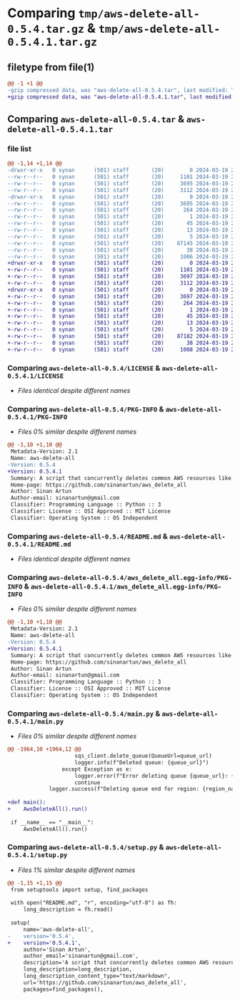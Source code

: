 # Comparing `tmp/aws-delete-all-0.5.4.tar.gz` & `tmp/aws-delete-all-0.5.4.1.tar.gz`

## filetype from file(1)

```diff
@@ -1 +1 @@
-gzip compressed data, was "aws-delete-all-0.5.4.tar", last modified: Tue Mar 19 22:47:28 2024, max compression
+gzip compressed data, was "aws-delete-all-0.5.4.1.tar", last modified: Tue Mar 19 22:52:42 2024, max compression
```

## Comparing `aws-delete-all-0.5.4.tar` & `aws-delete-all-0.5.4.1.tar`

### file list

```diff
@@ -1,14 +1,14 @@
-drwxr-xr-x   0 synan      (501) staff       (20)        0 2024-03-19 22:47:28.443620 aws-delete-all-0.5.4/
--rw-r--r--   0 synan      (501) staff       (20)     1101 2024-03-19 21:27:33.000000 aws-delete-all-0.5.4/LICENSE
--rw-r--r--   0 synan      (501) staff       (20)     3695 2024-03-19 22:47:28.443395 aws-delete-all-0.5.4/PKG-INFO
--rw-r--r--   0 synan      (501) staff       (20)     3112 2024-03-19 22:19:20.000000 aws-delete-all-0.5.4/README.md
-drwxr-xr-x   0 synan      (501) staff       (20)        0 2024-03-19 22:47:28.443019 aws-delete-all-0.5.4/aws_delete_all.egg-info/
--rw-r--r--   0 synan      (501) staff       (20)     3695 2024-03-19 22:47:28.000000 aws-delete-all-0.5.4/aws_delete_all.egg-info/PKG-INFO
--rw-r--r--   0 synan      (501) staff       (20)      264 2024-03-19 22:47:28.000000 aws-delete-all-0.5.4/aws_delete_all.egg-info/SOURCES.txt
--rw-r--r--   0 synan      (501) staff       (20)        1 2024-03-19 22:47:28.000000 aws-delete-all-0.5.4/aws_delete_all.egg-info/dependency_links.txt
--rw-r--r--   0 synan      (501) staff       (20)       45 2024-03-19 22:47:28.000000 aws-delete-all-0.5.4/aws_delete_all.egg-info/entry_points.txt
--rw-r--r--   0 synan      (501) staff       (20)       13 2024-03-19 22:47:28.000000 aws-delete-all-0.5.4/aws_delete_all.egg-info/requires.txt
--rw-r--r--   0 synan      (501) staff       (20)        5 2024-03-19 22:47:28.000000 aws-delete-all-0.5.4/aws_delete_all.egg-info/top_level.txt
--rw-r--r--   0 synan      (501) staff       (20)    87145 2024-03-19 22:13:34.000000 aws-delete-all-0.5.4/main.py
--rw-r--r--   0 synan      (501) staff       (20)       38 2024-03-19 22:47:28.443672 aws-delete-all-0.5.4/setup.cfg
--rw-r--r--   0 synan      (501) staff       (20)     1006 2024-03-19 22:44:57.000000 aws-delete-all-0.5.4/setup.py
+drwxr-xr-x   0 synan      (501) staff       (20)        0 2024-03-19 22:52:42.162579 aws-delete-all-0.5.4.1/
+-rw-r--r--   0 synan      (501) staff       (20)     1101 2024-03-19 21:27:33.000000 aws-delete-all-0.5.4.1/LICENSE
+-rw-r--r--   0 synan      (501) staff       (20)     3697 2024-03-19 22:52:42.162334 aws-delete-all-0.5.4.1/PKG-INFO
+-rw-r--r--   0 synan      (501) staff       (20)     3112 2024-03-19 22:19:20.000000 aws-delete-all-0.5.4.1/README.md
+drwxr-xr-x   0 synan      (501) staff       (20)        0 2024-03-19 22:52:42.161928 aws-delete-all-0.5.4.1/aws_delete_all.egg-info/
+-rw-r--r--   0 synan      (501) staff       (20)     3697 2024-03-19 22:52:42.000000 aws-delete-all-0.5.4.1/aws_delete_all.egg-info/PKG-INFO
+-rw-r--r--   0 synan      (501) staff       (20)      264 2024-03-19 22:52:42.000000 aws-delete-all-0.5.4.1/aws_delete_all.egg-info/SOURCES.txt
+-rw-r--r--   0 synan      (501) staff       (20)        1 2024-03-19 22:52:42.000000 aws-delete-all-0.5.4.1/aws_delete_all.egg-info/dependency_links.txt
+-rw-r--r--   0 synan      (501) staff       (20)       45 2024-03-19 22:52:42.000000 aws-delete-all-0.5.4.1/aws_delete_all.egg-info/entry_points.txt
+-rw-r--r--   0 synan      (501) staff       (20)       13 2024-03-19 22:52:42.000000 aws-delete-all-0.5.4.1/aws_delete_all.egg-info/requires.txt
+-rw-r--r--   0 synan      (501) staff       (20)        5 2024-03-19 22:52:42.000000 aws-delete-all-0.5.4.1/aws_delete_all.egg-info/top_level.txt
+-rw-r--r--   0 synan      (501) staff       (20)    87182 2024-03-19 22:51:47.000000 aws-delete-all-0.5.4.1/main.py
+-rw-r--r--   0 synan      (501) staff       (20)       38 2024-03-19 22:52:42.162765 aws-delete-all-0.5.4.1/setup.cfg
+-rw-r--r--   0 synan      (501) staff       (20)     1008 2024-03-19 22:52:36.000000 aws-delete-all-0.5.4.1/setup.py
```

### Comparing `aws-delete-all-0.5.4/LICENSE` & `aws-delete-all-0.5.4.1/LICENSE`

 * *Files identical despite different names*

### Comparing `aws-delete-all-0.5.4/PKG-INFO` & `aws-delete-all-0.5.4.1/PKG-INFO`

 * *Files 0% similar despite different names*

```diff
@@ -1,10 +1,10 @@
 Metadata-Version: 2.1
 Name: aws-delete-all
-Version: 0.5.4
+Version: 0.5.4.1
 Summary: A script that concurrently deletes common AWS resources like S3 buckets, RDS instances, and EC2 instances across all AWS regions.
 Home-page: https://github.com/sinanartun/aws_delete_all
 Author: Sinan Artun
 Author-email: sinanartun@gmail.com
 Classifier: Programming Language :: Python :: 3
 Classifier: License :: OSI Approved :: MIT License
 Classifier: Operating System :: OS Independent
```

### Comparing `aws-delete-all-0.5.4/README.md` & `aws-delete-all-0.5.4.1/README.md`

 * *Files identical despite different names*

### Comparing `aws-delete-all-0.5.4/aws_delete_all.egg-info/PKG-INFO` & `aws-delete-all-0.5.4.1/aws_delete_all.egg-info/PKG-INFO`

 * *Files 0% similar despite different names*

```diff
@@ -1,10 +1,10 @@
 Metadata-Version: 2.1
 Name: aws-delete-all
-Version: 0.5.4
+Version: 0.5.4.1
 Summary: A script that concurrently deletes common AWS resources like S3 buckets, RDS instances, and EC2 instances across all AWS regions.
 Home-page: https://github.com/sinanartun/aws_delete_all
 Author: Sinan Artun
 Author-email: sinanartun@gmail.com
 Classifier: Programming Language :: Python :: 3
 Classifier: License :: OSI Approved :: MIT License
 Classifier: Operating System :: OS Independent
```

### Comparing `aws-delete-all-0.5.4/main.py` & `aws-delete-all-0.5.4.1/main.py`

 * *Files 0% similar despite different names*

```diff
@@ -1964,10 +1964,12 @@
                     sqs_client.delete_queue(QueueUrl=queue_url)
                     logger.info(f"Deleted queue: {queue_url}")
                 except Exception as e:
                     logger.error(f"Error deleting queue {queue_url}: {e}")
                     continue
             logger.success(f"Deleting queue end for region: {region_name}")
 
+def main():
+    AwsDeleteAll().run()
 
 if __name__ == "__main__":
     AwsDeleteAll().run()
```

### Comparing `aws-delete-all-0.5.4/setup.py` & `aws-delete-all-0.5.4.1/setup.py`

 * *Files 1% similar despite different names*

```diff
@@ -1,15 +1,15 @@
 from setuptools import setup, find_packages
 
 with open("README.md", "r", encoding="utf-8") as fh:
     long_description = fh.read()
 
 setup(
     name='aws-delete-all',
-    version='0.5.4',
+    version='0.5.4.1',
     author='Sinan Artun',
     author_email='sinanartun@gmail.com',
     description='A script that concurrently deletes common AWS resources like S3 buckets, RDS instances, and EC2 instances across all AWS regions.',
     long_description=long_description,
     long_description_content_type="text/markdown",
     url='https://github.com/sinanartun/aws_delete_all',
     packages=find_packages(),
```

